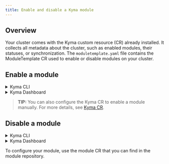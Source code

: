 ```yaml
---
title: Enable and disable a Kyma module
---
```


## Overview

Your cluster comes with the Kyma custom resource (CR) already installed. It collects all metadata about the cluster, such as enabled modules, their statuses, or synchronization. The `moduletemplate.yaml` file contains the ModuleTemplate CR used to enable or disable modules on your cluster. 

## Enable a module

<div tabs name="Enable a module" group="enable-disable-module">
  <details>
  <summary label="cli">
  Kyma CLI
  </summary>

1. Check which modules are available on your cluster. Run: 
   ```bash
   kyma alpha list module
   ```

   You should get a result similar to this example:

   ```bash
   operator.kyma-project.io/module-name    Domain Name (FQDN)         Channel     Version                      Template                     State
        cluster-ip                   kyma-project.io/cluster-ip        fast       v0.0.24    kyma-system/moduletemplate-cluster-ip-fast   <no value>
   ```

2. Enable a module on your cluster in the release channel of your choice. Run: 

   ```bash
   kyma alpha enable module {MODULE_NAME} --channel {CHANNEL_NAME} --wait
   ```

   You should see the following message:

   ```bash
   - Successfully connected to cluster
   - Modules patched!
   ```

</details>
<details>
<summary label= Kyma Dashboard>
Kyma Dashboard
</summary>

> **NOTE:** To quickly enable a module using Kyma Dashboard, go to your **Cluster Details** view and select **Add Module**. Then, select the channel of your choice and click **Add** to choose and upload your module.

Follow these steps to enable a Kyma module in Kyma Dashboard:
1. Go to the `kyma-system` Namespace.
2. In the **Kyma** section, Choose the **Kyma** resource.
3. Select your Kyma instance (`default-kyma`) and click **Edit**.
4. In the **Modules** section, click **Add**.
5. Choose the name of your desired module.
6. _Optionally_, choose the available channel.
7. Select **Update**.

This process may take a while, depending on the number of modules. The operation was successful if the module Status changed to `READY`.
</details>
</div>

> **TIP:** You can also configure the Kyma CR to enable a module manually. For more details, see [Kyma CR](https://github.com/kyma-project/lifecycle-manager/blob/main/docs/technical-reference/api/kyma-cr.md).

## Disable a module

<div tabs name="Disable a module" group="enable-disable-module">
  <details>
  <summary label="cli">
  Kyma CLI
  </summary>

To disable a module, run: 

   ```bash
   kyma alpha disable module {MODULE_NAME}
   ``` 
You should see the following message:

```bash
   - Successfully connected to cluster
   - Modules patched!
   ```

</details>
<details>
<summary label= Kyma Dashboard>
Kyma Dashboard
</summary>

Follow these steps to disable a Kyma module in Kyma Dashboard:
1. Go to the `kyma-system` Namespace.
2. In the **Kyma** section, Choose the **Kyma** resource.
3. Select your Kyma instance (`default-kyma`) and click **Edit**.
4. Click on the trash icon next to your module and update the changes.

Your module should disappear from the Module list.
</details>
</div>

To configure your module, use the module CR that you can find in the module repository. 